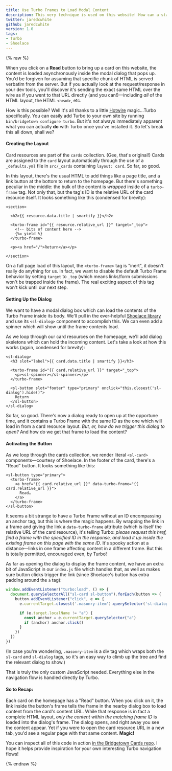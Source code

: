 ```yaml
---
title: Use Turbo Frames to Load Modal Content
description: This very technique is used on this website! How can a static site serve the same content for inside a modal as well as a standalone page simultaneously?! Find out how in this card.
twitter: jaredcwhite
github: jaredcwhite
version: 1.0
tags:
- Turbo
- Shoelace
---
```


{% raw %}

When you click on a **Read** button to bring up a card on this website, the content is loaded asynchronously inside the modal dialog that pops up. You'd be forgiven for assuming that specific chunk of HTML is served verbatim from the server. But if you actually look at the request/response in your dev tools, you'll discover it's sending the exact same HTML over the wire as if you went to that URL directly (and you can!)—including _all_ of the HTML layout, the HTML `<head>`, etc.

How is this possible? Well it's all thanks to a little [Hotwire](https://hotwired.dev) magic…Turbo specifically. You can easily add Turbo to your own site by running `bin/bridgetown configure turbo`. But it's not always immediately apparent what you can actually **do** with Turbo once you've installed it. So let's break this all down, shall we?

#### Creating the Layout

Card resources are part of the `cards` collection. (Gee, that's original!) Cards are assigned to the `card` layout automatically through the use of a `_defaults.yml` file in `src/_cards` containing `layout: card`. So far, so good.

In this layout, there's the usual HTML to add things like a page title, and a link button at the bottom to return to the homepage. But there's something peculiar in the middle: the bulk of the content is _wrapped_ inside of a `turbo-frame` tag. Not only that, but the tag's ID is the relative URL of the card resource itself. It looks something like this (condensed for brevity):

```serbea
<section>

  <h2>{{ resource.data.title | smartify }}</h2>

  <turbo-frame id="{{ resource.relative_url }}" target="_top">
    <!-- bits of content here -->
    {%= yield %}
  </turbo-frame>

  <p><a href="/">Return</a></p>

</section>
```

On a full page load of this layout, the `<turbo-frame>` tag is "inert", it doesn't really do anything for us. In fact, we want to disable the default Turbo Frame behavior by setting `target` to `_top` (which means links/form submissions won't be trapped inside the frame). The real exciting aspect of this tag won't kick until our next step.

#### Setting Up the Dialog

We want to have a modal dialog box which can load the contents of the Turbo Frame inside its body. We'll pull in the ever-helpful [Shoelace library](https://shoelace.style) and use its `<sl-dialog>` component to accomplish this. We can even add a spinner which will show until the frame contents load.

As we loop through our card resources on the homepage, we'll add dialog skeletons which can hold the incoming content. Let's take a look at how this works (again, condensed for brevity):

```serbea
<sl-dialog>
  <h3 slot="label">{{ card.data.title | smartify }}</h3>

  <turbo-frame id="{{ card.relative_url }}" target="_top">
    <p><sl-spinner></sl-spinner></p>
  </turbo-frame>

  <sl-button slot="footer" type="primary" onclick="this.closest('sl-dialog').hide()">
    Return
  </sl-button>
</sl-dialog>
```

So far, so good. There's now a dialog ready to open up at the opportune time, and it contains a Turbo Frame with the same ID as the one which will load in from a card resource layout. _But, er, how do we trigger this dialog to open?_ And how do we get that frame to load the content?

#### Activating the Button

As we loop through the cards collection, we render literal `<sl-card>` components—courtesy of Shoelace. In the footer of the card, there's a "Read" button. It looks something like this:

```serbea
<sl-button type="primary">
  <turbo-frame>
    <a href="{{ card.relative_url }}" data-turbo-frame="{{ card.relative_url }}">
      Read…
    </a>
  </turbo-frame>
</sl-button>
```

It seems a bit strange to have a Turbo Frame without an ID encompassing an anchor tag, but this is where the magic happens. By wrapping the link in a frame and giving the link a `data-turbo-frame` attribute (which is itself the relative URL of the card resource), it's telling Turbo: _please request this href, find a frame with the specified ID in the response, and load it up inside the existing frame on this page with the same ID_. It's spooky action at a distance—links in one frame affecting content in a different frame. But this is totally permitted, encouraged even, by Turbo!

As far as opening the dialog to display the frame content, we have an extra bit of JavaScript in our `index.js` file which handles that, as well as makes sure button clicks trigger the link (since Shoelace's button has extra padding around the `a` tag):

```js
window.addEventListener("turbo:load", () => {
  document.querySelectorAll("sl-card sl-button").forEach(button => {
    button.addEventListener("click", e => {
      e.currentTarget.closest('.masonry-item').querySelector('sl-dialog').show()

      if (e.target.localName != "a") {
        const anchor = e.currentTarget.querySelector("a")
        if (anchor) anchor.click()
      }
    })
  })
})
```

(In case you're wondering, `.masonry-item` is a div tag which wraps both the `sl-card` and `sl-dialog` tags, so it's an easy way to climb up the tree and find the relevant dialog to show.)

That is truly the only custom JavaScript needed. Everything else in the navigation flow is handled directly by Turbo.

#### So to Recap:

Each card on the homepage has a "Read" button. When you click on it, the link inside the button's frame tells the frame in the nearby dialog box to load content from the card's content URL. While that response is in fact a complete HTML layout, _only the content within the matching frame ID_ is loaded into the dialog's frame. The dialog opens, and right away you see the content appear. Yet if you were to open the card resource URL in a new tab, you'd see a regular page with that same content. **Magic!**

You can inspect all of this code in action [in the Bridgetown Cards repo](https://github.com/bridgetownrb/bridgetown-cards). I hope it helps provide inspiration for your own interesting Turbo navigation flows!

{% endraw %}
